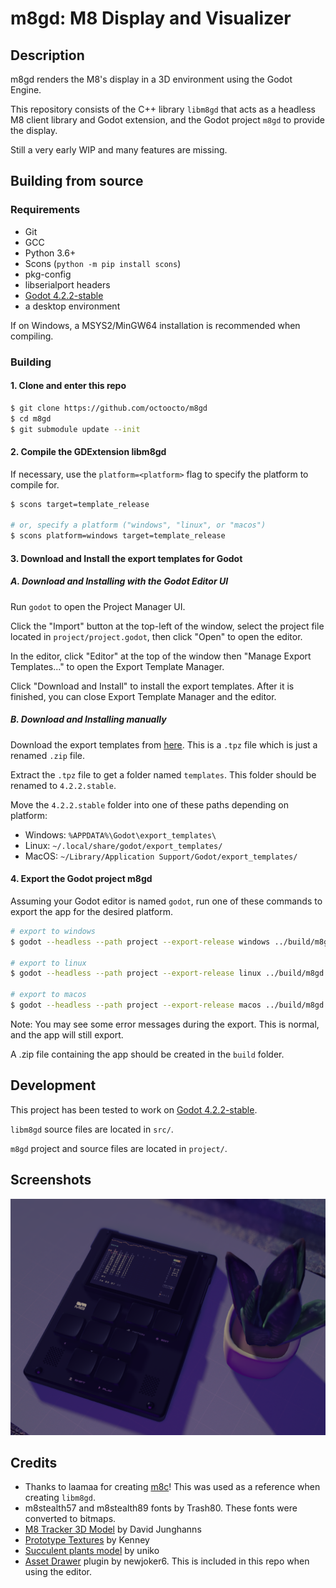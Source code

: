 
# m8gd: M8 Display and Visualizer

## Description

m8gd renders the M8's display in a 3D environment using the Godot Engine.

This repository consists of the C++ library `libm8gd` that acts as a headless M8 client library and Godot extension, and the Godot project `m8gd` to provide the display.

Still a very early WIP and many features are missing.

## Building from source

### Requirements

- Git
- GCC
- Python 3.6+
- Scons (`python -m pip install scons`)
- pkg-config
- libserialport headers
- [Godot 4.2.2-stable](https://godotengine.org/download/archive/4.2.2-stable/)
- a desktop environment

If on Windows, a MSYS2/MinGW64 installation is recommended when compiling.

### Building

#### 1. Clone and enter this repo
```bash
$ git clone https://github.com/octoocto/m8gd
$ cd m8gd
$ git submodule update --init
```

#### 2. Compile the GDExtension libm8gd
If necessary, use the `platform=<platform>` flag to specify the platform to compile for.
```sh
$ scons target=template_release

# or, specify a platform ("windows", "linux", or "macos")
$ scons platform=windows target=template_release
```

#### 3. Download and Install the export templates for Godot

##### A. Download and Installing with the Godot Editor UI

Run `godot` to open the Project Manager UI.

Click the "Import" button at the top-left of the window, select the project file located in `project/project.godot`, then click "Open" to open the editor.

In the editor, click "Editor" at the top of the window then "Manage Export Templates..." to open the Export Template Manager.

Click "Download and Install" to install the export templates. After it is finished, you can close Export Template Manager and the editor.

##### B. Download and Installing manually

Download the export templates from [here](https://github.com/godotengine/godot-builds/releases/download/4.2.2-stable/Godot_v4.2.2-stable_export_templates.tpz). This is a `.tpz` file which is just a renamed `.zip` file.

Extract the `.tpz` file to get a folder named `templates`. This folder should be renamed to `4.2.2.stable`.

Move the `4.2.2.stable` folder into one of these paths depending on platform:
- Windows: `%APPDATA%\Godot\export_templates\`
- Linux: `~/.local/share/godot/export_templates/`
- MacOS: `~/Library/Application Support/Godot/export_templates/`

#### 4. Export the Godot project m8gd

Assuming your Godot editor is named `godot`, run one of these commands to export the app for the desired platform.

```sh
# export to windows
$ godot --headless --path project --export-release windows ../build/m8gd.zip

# export to linux
$ godot --headless --path project --export-release linux ../build/m8gd.zip

# export to macos
$ godot --headless --path project --export-release macos ../build/m8gd.zip
```

Note: You may see some error messages during the export. This is normal, and the app will still export.

A .zip file containing the app should be created in the `build` folder.

## Development

This project has been tested to work on [Godot 4.2.2-stable](https://godotengine.org/download/archive/4.2.2-stable/).

`libm8gd` source files are located in `src/`.

`m8gd` project and source files are located in `project/`.

## Screenshots

![screenshot](screenshot.png)

## Credits

- Thanks to laamaa for creating [m8c](https://github.com/laamaa/m8c)! This was used as a reference when creating `libm8gd`.
- m8stealth57 and m8stealth89 fonts by Trash80. These fonts were converted to bitmaps.
- [M8 Tracker 3D Model](https://sketchfab.com/3d-models/dirtywave-m8-tracker-05ba530f902e4474b0e01ae2750eec3c) by David Junghanns
- [Prototype Textures](https://kenney-assets.itch.io/prototype-textures) by Kenney
- [Succulent plants model](https://sketchfab.com/3d-models/succulent-plants-ea9a2df2a598410f9f63ba9380795f92) by uniko
- [Asset Drawer](https://github.com/newjoker6/Asset-Drawer) plugin by newjoker6. This is included in this repo when using the editor.